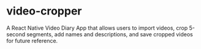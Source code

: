 # video-cropper
A React Native Video Diary App that allows users to import videos, crop 5-second segments, add names and descriptions, and save cropped videos for future reference.
